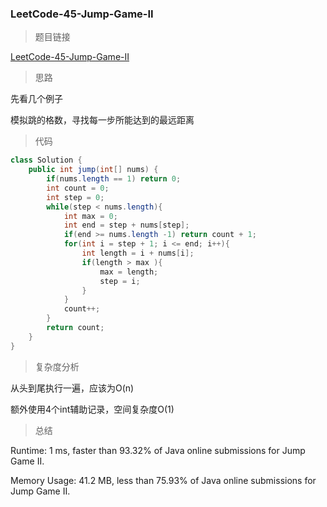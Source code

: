 ### LeetCode-45-Jump-Game-II

> 题目链接

[LeetCode-45-Jump-Game-II](https://leetcode.com/problems/jump-game-ii/)

> 思路

先看几个例子

模拟跳的格数，寻找每一步所能达到的最远距离

> 代码

```java
class Solution {
    public int jump(int[] nums) {
        if(nums.length == 1) return 0;
        int count = 0;
        int step = 0;
        while(step < nums.length){
            int max = 0;
            int end = step + nums[step];
            if(end >= nums.length -1) return count + 1;
            for(int i = step + 1; i <= end; i++){
                int length = i + nums[i];
                if(length > max ){
                    max = length;
                    step = i;
                }
            }
            count++;
        }
        return count;
    }
}
```

> 复杂度分析

从头到尾执行一遍，应该为O(n)

额外使用4个int辅助记录，空间复杂度O(1)

> 总结

Runtime: 1 ms, faster than 93.32% of Java online submissions for Jump Game II.

Memory Usage: 41.2 MB, less than 75.93% of Java online submissions for Jump Game II.
